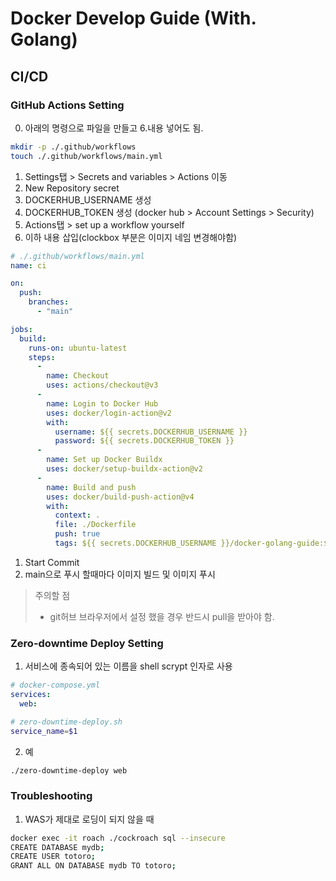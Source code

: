# Docker Develop Guide (With. Golang)

## CI/CD

### GitHub Actions Setting

0. 아래의 명령으로 파일을 만들고 6.내용 넣어도 됨.

```sh
mkdir -p ./.github/workflows
touch ./.github/workflows/main.yml
```

1. Settings탭 > Secrets and variables > Actions 이동
2. New Repository secret 
3. DOCKERHUB_USERNAME 생성
4. DOCKERHUB_TOKEN 생성 (docker hub > Account Settings > Security)
5. Actions탭 > set up a workflow yourself 
6. 이하 내용 삽입(clockbox 부분은 이미지 네임 변경해야함)

```yml
# ./.github/workflows/main.yml
name: ci

on:
  push:
    branches:
      - "main"

jobs:
  build:
    runs-on: ubuntu-latest
    steps:
      -
        name: Checkout
        uses: actions/checkout@v3
      -
        name: Login to Docker Hub
        uses: docker/login-action@v2
        with:
          username: ${{ secrets.DOCKERHUB_USERNAME }}
          password: ${{ secrets.DOCKERHUB_TOKEN }}
      -
        name: Set up Docker Buildx
        uses: docker/setup-buildx-action@v2
      -
        name: Build and push
        uses: docker/build-push-action@v4
        with:
          context: .
          file: ./Dockerfile
          push: true
          tags: ${{ secrets.DOCKERHUB_USERNAME }}/docker-golang-guide:${{ github.sha }}, ${{ secrets.DOCKERHUB_USERNAME }}/docker-golang-guide:latest
```

1. Start Commit
2. main으로 푸시 할때마다 이미지 빌드 및 이미지 푸시

> 주의할 점
> - git허브 브라우저에서 설정 했을 경우 반드시 pull을 받아야 함.

### Zero-downtime Deploy Setting

1. 서비스에 종속되어 있는 이름을 shell scrypt 인자로 사용
```yml
# docker-compose.yml
services:
  web:
```
```sh
# zero-downtime-deploy.sh
service_name=$1
```
2. 예
```sh
./zero-downtime-deploy web
```

### Troubleshooting

1. WAS가 제대로 로딩이 되지 않을 때

```sh
docker exec -it roach ./cockroach sql --insecure
CREATE DATABASE mydb;
CREATE USER totoro;
GRANT ALL ON DATABASE mydb TO totoro;
```
